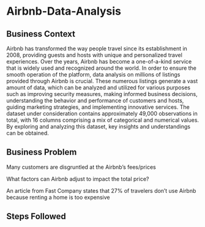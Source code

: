 # Airbnb-Data-Analysis
## Business Context
Airbnb has transformed the way people travel since its establishment in 2008, providing guests and hosts with unique and personalized travel experiences. Over the years, Airbnb has become a one-of-a-kind service that is widely used and recognized around the world. In order to ensure the smooth operation of the platform, data analysis on millions of listings provided through Airbnb is crucial. These numerous listings generate a vast amount of data, which can be analyzed and utilized for various purposes such as improving security measures, making informed business decisions, understanding the behavior and performance of customers and hosts, guiding marketing strategies, and implementing innovative services. The dataset under consideration contains approximately 49,000 observations in total, with 16 columns comprising a mix of categorical and numerical values. By exploring and analyzing this dataset, key insights and understandings can be obtained.

## Business Problem
Many customers are disgruntled at the Airbnb’s fees/prices

What factors can Airbnb adjust to impact the total price?

An article from Fast Company states that 27% of travelers don’t use Airbnb because renting a home is too expensive

## Steps Followed
